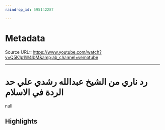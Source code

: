 ```yaml
---
raindrop_id: 595142287

---
```


# Metadata
Source URL:: https://www.youtube.com/watch?v=Q5K1p1W4lbM&amp;ab_channel=vemotube


---
# رد ناري من الشيخ عبدالله رشدي علي حد الردة في الاسلام

null

## Highlights

